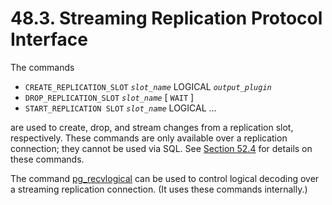 # 48.3. Streaming Replication Protocol Interface

The commands

* `CREATE_REPLICATION_SLOT` _`slot_name`_ LOGICAL _`output_plugin`_
* `DROP_REPLICATION_SLOT` _`slot_name`_ \[ `WAIT` \]
* `START_REPLICATION SLOT` _`slot_name`_ LOGICAL ...

are used to create, drop, and stream changes from a replication slot, respectively. These commands are only available over a replication connection; they cannot be used via SQL. See [Section 52.4](https://www.postgresql.org/docs/13/protocol-replication.html) for details on these commands.

The command [pg\_recvlogical](https://www.postgresql.org/docs/13/app-pgrecvlogical.html) can be used to control logical decoding over a streaming replication connection. \(It uses these commands internally.\)

